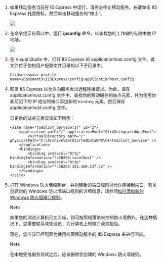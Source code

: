 ﻿
1. 如果移动服务当前在 IS Express 中运行，请务必停止移动服务。右键单击 IIS Express 托盘图标，然后单击移动服务的“停止”。

    ![](./media/mobile-services-how-to-configure-iis-express/iis-express-tray-stop-site.png)

2. 在命令提示符窗口中，运行 **ipconfig** 命令，以查找您的工作站的有效本地 IP 地址。

    ![](./media/mobile-services-how-to-configure-iis-express/ipconfig.png)

3. 在 Visual Studio 中，打开 IIS Express 的 applicationhost.config 文件。此文件位于您的用户配置文件目录的以下子目录中。

    ```
    C:\Users<your profile name>\Documents\IISExpress\config\applicationhost.config
    ```

4. 配置 IIS Express 以允许向服务发出远程连接请求。为此，请在 applicationhost.config 文件中，查找你的移动服务的站点元素，并为使用你此前记下的 IP 地址的端口添加新的 `binding` 元素。然后保存 applicationhost.config 文件。

    已更新的站点元素应该如下所示：

    ```
    <site name="todolist_Service(1)" id="2">
        <application path="/" applicationPool="Clr4IntegratedAppPool">
            <virtualDirectory path="/" physicalPath="C:\Archive\GetStartedDataWP8\C#\todolist_Service" />
        </application>
        <bindings>
            <binding protocol="http" bindingInformation="*:58203:localhost" />
            <binding protocol="http" bindingInformation="*:58203:192.168.137.72" />
        </bindings>
    </site>
    ```

5. 打开 Windows 防火墙控制台，并创建新的端口规则以允许连接到端口。有关创建新的 Windows 防火墙端口规则的详细信息，请参阅[如何添加新的 Windows 防火墙端口规则]。

    >[!NOTE]
    >如果您的测试计算机已加入域，则可按照域策略来控制防火墙例外。在这种情况下，您需要联系域管理员，为计算机上的端口获取豁免。

    现在，您应该已经配置为使用托管移动服务的 IIS Express 来进行测试。

    >[!NOTE]
    >在本地完成服务测试之后，应该删除您创建的 Windows 防火墙规则。

<!-- URLs. -->
[如何添加新的 Windows 防火墙端口规则]:  http://go.microsoft.com/fwlink/?LinkId=392240
<!---HONumber=71-->
